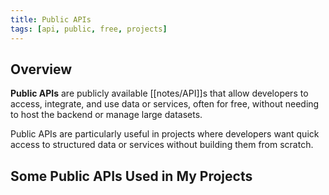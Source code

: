 ```yaml
---
title: Public APIs
tags: [api, public, free, projects]
---
```

## Overview
**Public APIs** are publicly available [[notes/API]]s that allow developers to access, integrate, and use data or services, often for free, without needing to host the backend or manage large datasets.  

Public APIs are particularly useful in projects where developers want quick access to structured data or services without building them from scratch.  

## Some Public APIs Used in My Projects
